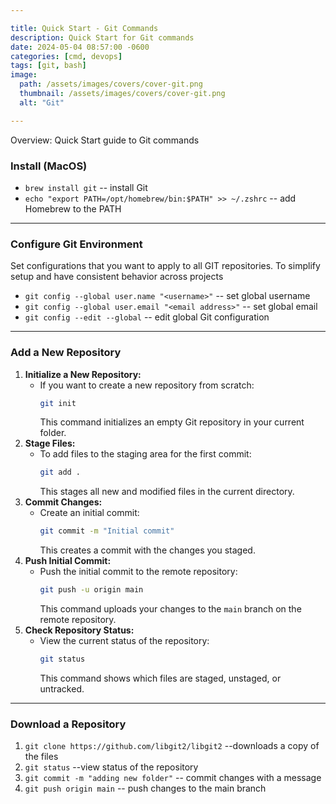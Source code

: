 ```yaml
---

title: Quick Start - Git Commands
description: Quick Start for Git commands
date: 2024-05-04 08:57:00 -0600
categories: [cmd, devops]
tags: [git, bash]
image:
  path: /assets/images/covers/cover-git.png
  thumbnail: /assets/images/covers/cover-git.png
  alt: "Git"

---
```


Overview: Quick Start guide to Git commands


### Install (MacOS)
* `brew install git` -- install Git
* `echo "export PATH=/opt/homebrew/bin:$PATH" >> ~/.zshrc` -- add Homebrew to the PATH

---



### Configure Git Environment
Set configurations that you want to apply to all GIT repositories. To simplify setup and have consistent behavior across projects
* `git config --global user.name "<username>"` -- set global username
* `git config --global user.email "<email address>"` -- set global email
* `git config --edit --global` -- edit global Git configuration

---

### Add a New Repository
1. **Initialize a New Repository:**
   - If you want to create a new repository from scratch:
     ```bash
     git init
     ```
     This command initializes an empty Git repository in your current folder.
2. **Stage Files:**
   - To add files to the staging area for the first commit:
     ```bash
     git add .
     ```
     This stages all new and modified files in the current directory.
3. **Commit Changes:**
   - Create an initial commit:
     ```bash
     git commit -m "Initial commit"
     ```
     This creates a commit with the changes you staged.
4. **Push Initial Commit:**
   - Push the initial commit to the remote repository:
     ```bash
     git push -u origin main
     ```
     This command uploads your changes to the `main` branch on the remote repository.
5. **Check Repository Status:**
   - View the current status of the repository:
     ```bash
     git status
     ```
     This command shows which files are staged, unstaged, or untracked.

---

### Download a Repository
1. `git clone https://github.com/libgit2/libgit2` --downloads a copy of the files
2. `git status` --view status of the repository
3. `git commit -m "adding new folder"` -- commit changes with a message
4. `git push origin main` -- push changes to the main branch